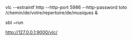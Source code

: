 vlc --extraintf http --http-port 5986 --http-password toto /chemin/de/votre/repertoire/de/musiques &

sbt ~run

http://127.0.0.1:9000/vlc/
